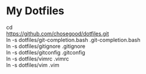 My Dotfiles
===========

cd  
https://github.com/chosegood/dotfiles.git  
ln -s dotfiles/git-completion.bash .git-completion.bash  
ln -s dotfiles/gitignore .gitignore   
ln -s dotfiles/gitconfig .gitconfig  
ln -s dotfiles/vimrc .vimrc  
ln -s dotfiles/vim .vim  
